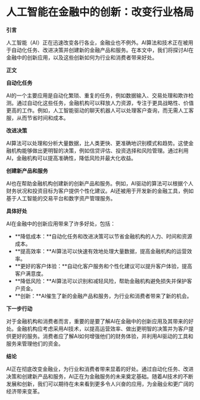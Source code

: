 # 人工智能在金融中的创新：改变行业格局

**引言**

人工智能（AI）正在迅速改变各行各业，金融业也不例外。AI算法和技术正在被用于自动化任务、改进决策并创建新的金融产品和服务。在本文中，我们将探讨AI在金融中的创新应用，以及这些创新如何为行业和消费者带来好处。

**正文**

**自动化任务**

AI的一个主要应用是自动化繁琐、重复的任务，例如数据输入、交易处理和欺诈检测。通过自动化这些任务，金融机构可以释放人力资源，专注于更具战略性、价值更高的工作。例如，人工智能驱动的聊天机器人可以处理客户查询，而无需人工客服，从而节省时间和成本。

**改进决策**

AI算法可以处理和分析大量数据，比人类更快、更准确地识别模式和趋势。这使金融机构能够做出更明智的决策，例如信贷评估、投资选择和风险管理。通过利用AI，金融机构可以提高准确性，降低风险并最大化收益。

**创建新产品和服务**

AI也在帮助金融机构创建新的创新产品和服务。例如，AI驱动的算法可以根据个人财务状况和投资目标为客户提供个性化建议。AI还被用于开发新的金融工具，例如基于人工智能的交易平台和数字资产管理服务。

**具体好处**

AI在金融中的创新应用带来了许多好处，包括：

* **降低成本：**自动化任务和改进决策可以节省金融机构的人力、时间和资源成本。
* **提高效率：**AI算法可以快速有效地处理大量数据，提高金融机构的运营效率。
* **更好的客户体验：**自动化客户服务和个性化建议可以提升客户体验，提高客户满意度。
* **降低风险：**AI算法可以识别和减轻风险，帮助金融机构避免损失并保护客户资金。
* **创新：**AI催生了新的金融产品和服务，为行业和消费者带来了新的机会。

**下一步行动**

对于金融机构和消费者而言，重要的是要了解AI在金融中的创新应用及其带来的好处。金融机构应考虑采用AI技术，以提高运营效率、做出更明智的决策并为客户提供更好的服务。消费者应了解AI如何增强他们的财务体验，并利用AI驱动的工具和服务来管理他们的资金。

**结论**

AI正在彻底改变金融业，为行业和消费者带来显着的好处。通过自动化任务、改进决策和创建新产品和服务，AI正在为金融服务的未来奠定基础。随着AI技术的不断发展和创新，我们可以期待在未来看到更多令人兴奋的应用，为金融业和更广阔的经济带来变革。
